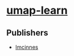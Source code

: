 # [umap-learn](https://pypi.org/project/umap-learn)



## Publishers
- [lmcinnes](https://pypi.org/user/lmcinnes)

